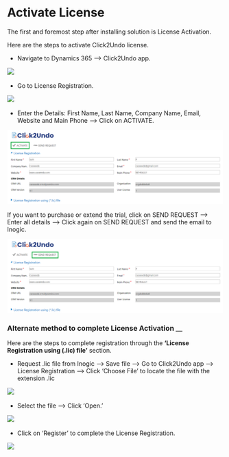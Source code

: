 # Activate License

The first and foremost step after installing solution is License Activation.

Here are the steps to activate Click2Undo license.

* Navigate to Dynamics 365 --> Click2Undo app.&#x20;

![](<../../.gitbook/assets/Lic\_0.1 - Copy.png>)

* Go to License Registration.

![](<../../.gitbook/assets/C2U\_1 - Copy.png>)

* Enter the Details: First Name, Last Name, Company Name, Email, Website and Main Phone --> Click on ACTIVATE.  &#x20;

![](<../../.gitbook/assets/Lic3.2 (1).png>)

If you want to purchase or extend the trial, click on SEND REQUEST --> Enter all details --> Click again on SEND REQUEST and send the email to Inogic.&#x20;

![](<../../.gitbook/assets/Lic3.2 - Copy.png>)

### Alternate method to complete License Activation __&#x20;

Here are the steps to complete registration through the **‘License Registration using (.lic) file’** section.

* Request .lic file from Inogic --> Save file --> Go to Click2Undo app --> License Registration --> Click ‘Choose File’ to locate the file with the extension .lic

![](<../../.gitbook/assets/Lic\_3 - Copy.png>)

* Select the file --> Click ‘Open.’

![](<../../.gitbook/assets/Lic\_4 - Copy (1).png>)

* Click on ‘Register’ to complete the License Registration.

![](<../../.gitbook/assets/Lic\_5 (10).png>)
